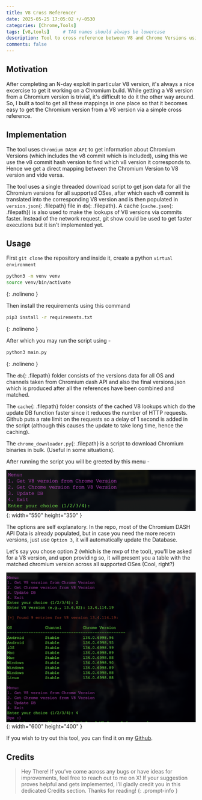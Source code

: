 ```yaml
---
title: V8 Cross Referencer
date: 2025-05-25 17:05:02 +/-0530
categories: [Chrome,Tools]
tags: [v8,tools]     # TAG names should always be lowercase
description: Tool to cross reference between V8 and Chrome Versions using Chromium Dash API.
comments: false
---
```


## Motivation

After completing an N-day exploit in particular V8 version, it's always a nice excercise to get it working on a Chromium build. While getting a V8 version from a Chromium version is trivial, it's difficult to do it the other way around. So, I built a tool to get all these mappings in one place so that it becomes easy to get the Chromium version from a V8 version via a simple cross reference. 

## Implementation

The tool uses `Chromium DASH API` to get information about Chromium Versions (which includes the v8 commit which is included), using this we use the v8 commit hash version to find which v8 version it corresponds to. Hence we get a direct mapping between the Chromium Version to V8 version and vide versa. 

The tool uses a single threaded download script to get json data for all the Chromium versions for all supported OSes, after which each v8 commit is translated into the corresponding V8 version and is then populated in `version.json`{: .filepath} file in `db`{: .filepath}. A cache (`cache.json`{: .filepath}) is also used to make the lookups of V8 versions via commits faster. Instead of the network request, git show could be used to get faster executions but it isn't implemented yet.

## Usage

First `git clone` the repository and inside it, create a python `virtual environment`

```bash
python3 -m venv venv
source venv/bin/activate
```
{: .nolineno }

Then install the requirements using this command 

```bash
pip3 install -r requirements.txt
```
{: .nolineno }

After which you may run the script using -

```bash
python3 main.py
```
{: .nolineno }

The `db`{: .filepath} folder consists of the versions data for all OS and channels taken from Chromium dash API and also the final versions.json which is produced after all the references have been combined and matched.

The `cache`{: .filepath} folder consists of the cached V8 lookups which do the update DB function faster since it reduces the number of HTTP requests. Github puts a rate limit on the requests so a delay of 1 second is added in the script (although this causes the update to take long time, hence the caching).

The `chrome_downloader.py`{: .filepath} is a script to download Chromium binaries in bulk. (Useful in some situations).

After running the script you will be greeted by this menu -

![Desktop View](/assets/Browser/Tools/V8_Cross_Referencer/menu.png){: width="550" height="350" }

The options are self explanatory. In the repo, most of the Chromium DASH API Data is already populated, but in case you need the more recetn versions, just use `Option 3`, it will automatically update the Database.

Let's say you chose option 2 (which is the mvp of the tool), you'll be asked for a V8 version, and upon providing so, it will present you a table with the matched chromium version across all supported OSes (Cool, right?)

![Desktop View](/assets/Browser/Tools/V8_Cross_Referencer/output.png){: width="600" height="400" }

If you wish to try out this tool, you can find it on my [Github](https://github.com/Shreyas-Penkar/V8_Cross_Referencer).

## Credits

> Hey There! If you’ve come across any bugs or have ideas for improvements, feel free to reach out to me on X!
If your suggestion proves helpful and gets implemented, I’ll gladly credit you in this dedicated Credits section. Thanks for reading!
{: .prompt-info }